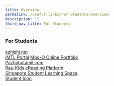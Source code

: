 ```yaml
---
title: Overview
permalink: /useful-links/For-Students/overview
description: ""
third_nav_title: For Students
---
```

### For Students

[ezhishi.net](https://www.ezhishi.net/)  <br> [iMTL Portal](https://imtl.moe.edu.sg/cos/o.x?c=/ca7_imtl/user&func=login)
[Moo-O Online Portfolio](https://www.moo-o.com/)
<br> [Pazhahutamil.com](https://www.pazhahutamil.com/) <br> [Raz-Kids eReading Platform](https://www.kidsa-z.com/main/Login)   <br> [Singapore Student Learning Space](https://chijourladyqueenofpeace-moe-edu-sg-admin.cwp.sg/useful-links/for-students/singapore-student-learning-space)  <br> [Student Icon](https://workspace.google.com/dashboard)